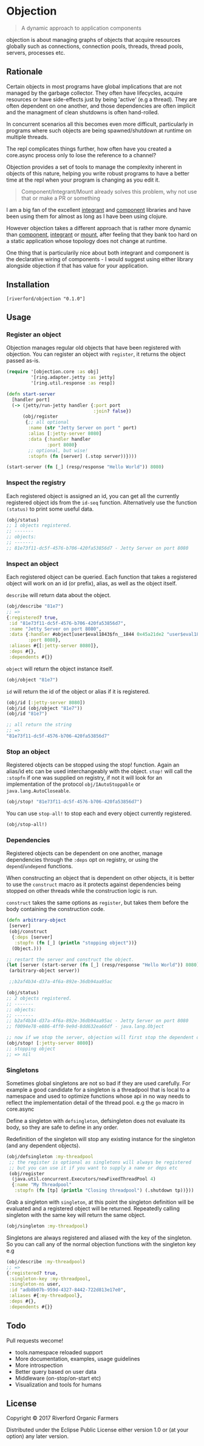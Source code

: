 # Objection

> A dynamic approach to application components

objection is about managing graphs of objects that acquire resources globally such
as connections, connection pools, threads, thread pools, servers, processes etc.

## Rationale

Certain objects in most programs have global implications that are not managed by the garbage collector. They often have lifecycles, acquire
resources or have side-effects just by being 'active' (e.g a thread). They are often dependent on one another, and those dependencies
are often implicit and the managment of clean shutdowns is often hand-rolled.

In concurrent scenarios all this becomes even more difficult, particularly in programs where such objects are being spawned/shutdown at runtime
on multiple threads.

The repl complicates things further, how often have you created a core.async process only to lose the reference to a channel?

Objection provides a set of tools to manage the complexity inherent in objects of this nature,
helping you write robust programs to have a better time at the repl when your program is changing as you edit it.

> Component/Integrant/Mount already solves this problem, why not use that or make a PR or something

I am a big fan of the excellent [integrant] and [component] libraries and have been using them for almost as long as I have been using clojure.

However objection takes a different approach that is rather more dynamic than [component], [integrant] or [mount], after feeling that they bank too hard on a static application whose topology does not change at runtime.

One thing that is particularily nice about both integrant and component is the declarative wiring of components - I would suggest using either library alongside objection if that has value for your application.

## Installation

`[riverford/objection "0.1.0"]`

## Usage

### Register an object
Objection manages regular old objects that have been registered with objection.
You can register an object with `register`, it returns the object passed as-is.

```clojure
(require '[objection.core :as obj]
         '[ring.adapter.jetty :as jetty]
         '[ring.util.response :as resp])

(defn start-server
  [handler port]
  (-> (jetty/run-jetty handler {:port port
                                :join? false})
      (obj/register
       {;; all optional
        :name (str "Jetty Server on port " port)
        :alias [:jetty-server 8080]
        :data {:handler handler
               :port 8080}
        ;; optional, but wise!
        :stopfn (fn [server] (.stop server))})))

(start-server (fn [_] (resp/response "Hello World")) 8080)
```

### Inspect the registry

Each registered object is assigned an id, you can get all the currently registered object ids from the `id-seq` function. Alternatively use the function `(status)` to print some useful data.

```clojure
(obj/status)
;; 1 objects registered.
;; -------
;; objects:
;; -------
;; 81e73f11-dc5f-4576-b706-420fa53856d7 - Jetty Server on port 8080
```

### Inspect an object

Each registered object can be queried. Each function that takes a registered object
will work on an id (or prefix), alias, as well as the object itself.

`describe` will return data about the object.

```clojure
(obj/describe "81e7")
;; =>
{:registered? true,
 :id "81e73f11-dc5f-4576-b706-420fa53856d7",
 :name "Jetty Server on port 8080",
 :data {:handler #object[user$eval1843$fn__1844 0x45a21de2 "user$eval1843$fn__1844@45a21de2"]
        :port 8080},
 :aliases #{[:jetty-server 8080]},
 :deps #{},
 :dependents #{}}
```

`object` will return the object instance itself.
```clojure
(obj/object "81e7")
```

`id` will return the id of the object or alias if it is registered.
```clojure
(obj/id [:jetty-server 8080])
(obj/id (obj/object "81e7"))
(obj/id "81e7")

;; all return the string
;; =>
"81e73f11-dc5f-4576-b706-420fa53856d7"
```

### Stop an object

Registered objects can be stopped using the stop! function. Again an alias/id etc can be used interchangeably with the object.
`stop!` will call the `:stopfn` if one was supplied on registry, if not it will look for an implementation of the protocol `obj/IAutoStoppable` or `java.lang.AutoCloseable`.

```clojure
(obj/stop! "81e73f11-dc5f-4576-b706-420fa53856d7")
```

You can use `stop-all!` to stop each and every object currently registered.
```clojure
(obj/stop-all!)
```

### Dependencies

Registered objects can be dependent on one another, manage dependencies through
the `:deps` opt on registry, or using the `depend`/`undepend` functions.

When constructing an object that is dependent on other objects, it is better to
use the `construct` macro as it protects against dependencies
being stopped on other threads while the construction logic is run.

`construct` takes the same options as `register`, but takes them before the body containing
the construction code.

```clojure
(defn arbitrary-object
 [server]
 (obj/construct
  {:deps [server]
   :stopfn (fn [_] (println "stopping object"))}
  (Object.)))

;; restart the server and construct the object.
(let [server (start-server (fn [_] (resp/response "Hello World")) 8080)]
 (arbitrary-object server))

 ;;b2af4b34-d37a-4f6a-892e-36db94aa95ac

(obj/status)
;; 2 objects registered.
;; -------
;; objects:
;; -------
;; b2af4b34-d37a-4f6a-892e-36db94aa95ac - Jetty Server on port 8080
;; f0094e78-e886-4ff0-9e9d-8dd632ea66df - java.lang.Object

;; now if we stop the server, objection will first stop the dependent object.
(obj/stop! [:jetty-server 8080])
;; stopping object
;; => nil
```

### Singletons

Sometimes global singletons are not so bad if they are used carefully.
For example a good candidate for a singleton is a threadpool that is local to a namespace and used to optimize functions whose api in no way needs to reflect the implementation detail of the thread pool.
e.g the `go` macro in core.async

Define a singleton with `defsingleton`, defsingleton does not evaluate its body, so they are safe to define in any order.

Redefinition of the singleton will stop any existing instance for the singleton (and any dependent objects).

```clojure
(obj/defsingleton :my-threadpool
 ;; the register is optional as singletons will always be registered
 ;; but you can use it if you want to supply a name or deps etc
 (obj/register
  (java.util.concurrent.Executors/newFixedThreadPool 4)
  {:name "My Threadpool"
   :stopfn (fn [tp] (println "Closing threadpool") (.shutdown tp))}))
```

Grab a singleton with `singleton`, at this point the singleton definition will be evaluated
and a registered object will be returned. Repeatedly calling singleton with the same key will return the same object.

```clojure
(obj/singleton :my-threadpool)
```

Singletons are always registered and aliased with the key of the singleton. So you can call any of the normal objection functions with the singleton key
e.g
```clojure
(obj/describe :my-threadpool)
;; =>
{:registered? true,
 :singleton-key :my-threadpool,
 :singleton-ns user,
 :id "adb8b07b-959d-4327-8442-722d813e17e0",
 :aliases #{:my-threadpool},
 :deps #{},
 :dependents #{}}
```

## Todo

Pull requests wecome!

- tools.namespace reloaded support
- More documentation, examples, usage guidelines
- More introspection
- Better query based on user data
- Middleware (on-stop/on-start etc)
- Visualization and tools for humans

## License

Copyright © 2017 Riverford Organic Farmers

Distributed under the Eclipse Public License either version 1.0 or (at
your option) any later version.

[integrant]: https://github.com/weavejester/integrant
[component]: https://github.com/stuartsierra/component
[mount]: https://github.com/tolitius/mount
